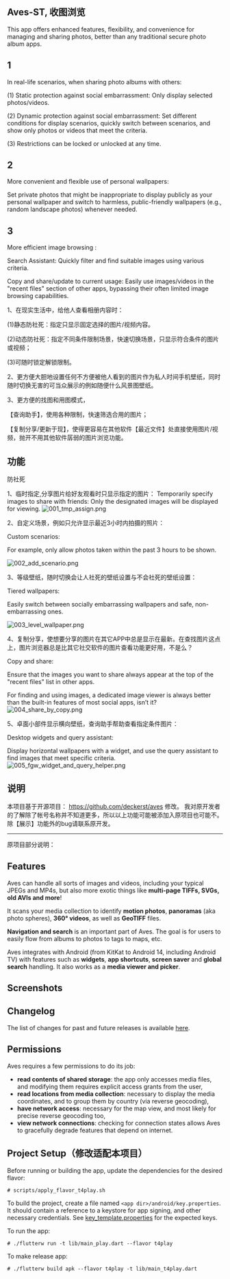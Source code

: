 ## Aves-ST, 收图浏览

This app offers enhanced features, flexibility, and convenience for managing and sharing photos, better than any traditional secure photo album apps.

## 1

In real-life scenarios, when sharing photo albums with others:

(1) Static protection against social embarrassment: Only display selected photos/videos.

(2) Dynamic protection against social embarrassment: 
Set different conditions for display scenarios, quickly switch between scenarios, and show only photos or videos that meet the criteria.

(3) Restrictions can be locked or unlocked at any time.

## 2

More convenient and flexible use of personal wallpapers:

Set private photos that might be inappropriate to display publicly as your personal wallpaper and switch to harmless, public-friendly wallpapers (e.g., random landscape photos) whenever needed.

## 3
More efficient image browsing :

Search Assistant: Quickly filter and find suitable images using various criteria.

Copy and share/update to current usage: Easily use images/videos in the "recent files" section of other apps, bypassing their often limited image browsing capabilities.

1、在现实生活中，给他人查看相册内容时：

(1)静态防社死：指定只显示固定选择的图片/视频内容。

(2)动态防社死：指定不同条件限制场景，快速切换场景，只显示符合条件的图片或视频；

(3)可随时锁定解锁限制。

2、更方便大胆地设置任何不方便被他人看到的图片作为私人时间手机壁纸，同时随时切换无害的可当众展示的例如随便什么风景图壁纸。

3、更方便的找图和用图模式，

【查询助手】，使用各种限制，快速筛选合用的图片；

【复制分享/更新于现】，使得更容易在其他软件【最近文件】处直接使用图片/视频，抛开不用其他软件孱弱的图片浏览功能。

## 功能

防社死

1、临时指定,分享图片给好友观看时只显示指定的图片：
Temporarily specify images to share with friends:
Only the designated images will be displayed for viewing.
![001_tmp_assign.png](snap%2F001_tmp_assign.png)


2、自定义场景，例如只允许显示最近3小时内拍摄的照片：

Custom scenarios:

For example, only allow photos taken within the past 3 hours to be shown.

![002_add_scenario.png](snap%2F002_add_scenario.png)


3、等级壁纸，随时切换会让人社死的壁纸设置与不会社死的壁纸设置：

Tiered wallpapers:

Easily switch between socially embarrassing wallpapers and safe, non-embarrassing ones.

![003_level_wallpaper.png](snap%2F003_level_wallpaper.png)


4、复制分享，使想要分享的图片在其它APP中总是显示在最新。在查找图片这点上，图片浏览器总是比其它社交软件的图片查看功能更好用，不是么？

Copy and share:

Ensure that the images you want to share always appear at the top of the "recent files" list in other apps. 

For finding and using images, a dedicated image viewer is always better than the built-in features of most social apps, isn’t it?
![004_share_by_copy.png](snap%2F004_share_by_copy.png)


5、卓面小部件显示横向壁纸，查询助手帮助查看指定条件图片：

Desktop widgets and query assistant:

Display horizontal wallpapers with a widget, and use the query assistant to find images that meet specific criteria.
![005_fgw_widget_and_query_helper.png](snap%2F005_fgw_widget_and_query_helper.png)

## 说明

本项目基于开源项目：
https://github.com/deckerst/aves
修改。
我对原开发者的了解除了帐号名称并不知道更多，所以以上功能可能被添加入原项目也可能不。
除【展示】功能外的bug请联系原开发。


-----------------------------------
原项目部分说明：

## Features

Aves can handle all sorts of images and videos, including your typical JPEGs and MP4s, but also more exotic things like **multi-page TIFFs, SVGs, old AVIs and more**!

It scans your media collection to identify **motion photos**, **panoramas** (aka photo spheres), **360° videos**, as well as **GeoTIFF** files.

**Navigation and search** is an important part of Aves. The goal is for users to easily flow from albums to photos to tags to maps, etc.

Aves integrates with Android (from KitKat to Android 14, including Android TV) with features such as **widgets**, **app shortcuts**, **screen saver** and **global search** handling. It also works as a **media viewer and picker**.

## Screenshots


## Changelog

The list of changes for past and future releases is available [here](https://github.com/deckerst/aves/blob/develop/CHANGELOG.md).

## Permissions

Aves requires a few permissions to do its job:
- **read contents of shared storage**: the app only accesses media files, and modifying them requires explicit access grants from the user,
- **read locations from media collection**: necessary to display the media coordinates, and to group them by country (via reverse geocoding),
- **have network access**: necessary for the map view, and most likely for precise reverse geocoding too,
- **view network connections**: checking for connection states allows Aves to gracefully degrade features that depend on internet.


## Project Setup（修改适配本项目）

Before running or building the app, update the dependencies for the desired flavor:
```
# scripts/apply_flavor_t4play.sh
```

To build the project, create a file named `<app dir>/android/key.properties`. It should contain a reference to a keystore for app signing, and other necessary credentials. See [key_template.properties](https://github.com/deckerst/aves/blob/develop/android/key_template.properties) for the expected keys.

To run the app:
```
# ./flutterw run -t lib/main_play.dart --flavor t4play
```
To make release app:
```
# ./flutterw build apk --flavor t4play -t lib/main_t4play.dart
```

[Version badge]: https://img.shields.io/github/v/release/deckerst/aves?include_prereleases&sort=semver
[Build badge]: https://img.shields.io/github/actions/workflow/status/deckerst/aves/quality-check.yml?branch=develop
